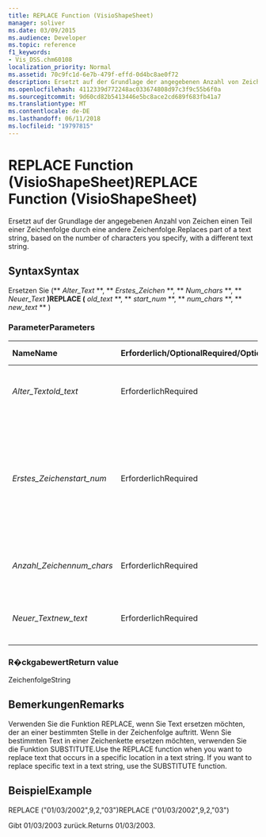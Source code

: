 ```yaml
---
title: REPLACE Function (VisioShapeSheet)
manager: soliver
ms.date: 03/09/2015
ms.audience: Developer
ms.topic: reference
f1_keywords:
- Vis_DSS.chm60108
localization_priority: Normal
ms.assetid: 70c9fc1d-6e7b-479f-effd-0d4bc8ae0f72
description: Ersetzt auf der Grundlage der angegebenen Anzahl von Zeichen einen Teil einer Zeichenfolge durch eine andere Zeichenfolge.
ms.openlocfilehash: 4112339d772248ac033674808d97c3f9c55b6f0a
ms.sourcegitcommit: 9d60cd82b5413446e5bc8ace2cd689f683fb41a7
ms.translationtype: MT
ms.contentlocale: de-DE
ms.lasthandoff: 06/11/2018
ms.locfileid: "19797815"
---
```

# <a name="replace-function-visioshapesheet"></a><span data-ttu-id="0d71d-103">REPLACE Function (VisioShapeSheet)</span><span class="sxs-lookup"><span data-stu-id="0d71d-103">REPLACE Function (VisioShapeSheet)</span></span>

<span data-ttu-id="0d71d-104">Ersetzt auf der Grundlage der angegebenen Anzahl von Zeichen einen Teil einer Zeichenfolge durch eine andere Zeichenfolge.</span><span class="sxs-lookup"><span data-stu-id="0d71d-104">Replaces part of a text string, based on the number of characters you specify, with a different text string.</span></span>
  
## <a name="syntax"></a><span data-ttu-id="0d71d-105">Syntax</span><span class="sxs-lookup"><span data-stu-id="0d71d-105">Syntax</span></span>

<span data-ttu-id="0d71d-106">Ersetzen Sie (** *Alter_Text* **, ** *Erstes_Zeichen* **, ** *Num_chars* **, ** *Neuer_Text* **)</span><span class="sxs-lookup"><span data-stu-id="0d71d-106">REPLACE (** *old_text* **, ** *start_num* **, ** *num_chars* **, ** *new_text* ** )</span></span> 
  
### <a name="parameters"></a><span data-ttu-id="0d71d-107">Parameter</span><span class="sxs-lookup"><span data-stu-id="0d71d-107">Parameters</span></span>

|<span data-ttu-id="0d71d-108">**Name**</span><span class="sxs-lookup"><span data-stu-id="0d71d-108">**Name**</span></span>|<span data-ttu-id="0d71d-109">**Erforderlich/Optional**</span><span class="sxs-lookup"><span data-stu-id="0d71d-109">**Required/Optional**</span></span>|<span data-ttu-id="0d71d-110">**Datentyp**</span><span class="sxs-lookup"><span data-stu-id="0d71d-110">**Data Type**</span></span>|<span data-ttu-id="0d71d-111">**Beschreibung**</span><span class="sxs-lookup"><span data-stu-id="0d71d-111">**Description**</span></span>|
|:-----|:-----|:-----|:-----|
| <span data-ttu-id="0d71d-112">_Alter_Text_</span><span class="sxs-lookup"><span data-stu-id="0d71d-112">_old_text_</span></span> <br/> |<span data-ttu-id="0d71d-113">Erforderlich</span><span class="sxs-lookup"><span data-stu-id="0d71d-113">Required</span></span>  <br/> |<span data-ttu-id="0d71d-114">**String**</span><span class="sxs-lookup"><span data-stu-id="0d71d-114">**String**</span></span> <br/> |<span data-ttu-id="0d71d-115">Der Text, in dem einige Zeichen ersetzt werden sollen.</span><span class="sxs-lookup"><span data-stu-id="0d71d-115">The text in which you want to replace some characters.</span></span>  <br/> |
| <span data-ttu-id="0d71d-116">_Erstes_Zeichen_</span><span class="sxs-lookup"><span data-stu-id="0d71d-116">_start_num_</span></span> <br/> |<span data-ttu-id="0d71d-117">Erforderlich</span><span class="sxs-lookup"><span data-stu-id="0d71d-117">Required</span></span>  <br/> |<span data-ttu-id="0d71d-118">**Nummer**</span><span class="sxs-lookup"><span data-stu-id="0d71d-118">**Number**</span></span> <br/> |<span data-ttu-id="0d71d-119">Die Position des Zeichens in _Alter_Text_ , den Sie durch _Neuer_Text_ersetzen möchten.</span><span class="sxs-lookup"><span data-stu-id="0d71d-119">The position of the character in  _old_text_ that you want to replace with  _new_text_.</span></span> <span data-ttu-id="0d71d-120">Das erste Zeichen in der Zeichenfolge ist Position 1.</span><span class="sxs-lookup"><span data-stu-id="0d71d-120">The first character in the string is position 1.</span></span>  <br/> |
| <span data-ttu-id="0d71d-121">_Anzahl_Zeichen_</span><span class="sxs-lookup"><span data-stu-id="0d71d-121">_num_chars_</span></span> <br/> |<span data-ttu-id="0d71d-122">Erforderlich</span><span class="sxs-lookup"><span data-stu-id="0d71d-122">Required</span></span>  <br/> |<span data-ttu-id="0d71d-123">**Nummer**</span><span class="sxs-lookup"><span data-stu-id="0d71d-123">**Number**</span></span> <br/> |<span data-ttu-id="0d71d-124">Die Anzahl der Zeichen in _Old_text_ , die Sie ersetzen möchten.</span><span class="sxs-lookup"><span data-stu-id="0d71d-124">The number of characters in  _old_text_ that you want to replace</span></span>  <br/> |
| <span data-ttu-id="0d71d-125">_Neuer_Text_</span><span class="sxs-lookup"><span data-stu-id="0d71d-125">_new_text_</span></span> <br/> |<span data-ttu-id="0d71d-126">Erforderlich</span><span class="sxs-lookup"><span data-stu-id="0d71d-126">Required</span></span>  <br/> |<span data-ttu-id="0d71d-127">**String**</span><span class="sxs-lookup"><span data-stu-id="0d71d-127">**String**</span></span> <br/> |<span data-ttu-id="0d71d-128">Der Text, der Zeichen in _Old_text_ersetzt werden sollen.</span><span class="sxs-lookup"><span data-stu-id="0d71d-128">The text that will replace characters in  _old_text_.</span></span>  <br/> |
   
### <a name="return-value"></a><span data-ttu-id="0d71d-129">R�ckgabewert</span><span class="sxs-lookup"><span data-stu-id="0d71d-129">Return value</span></span>

<span data-ttu-id="0d71d-130">Zeichenfolge</span><span class="sxs-lookup"><span data-stu-id="0d71d-130">String</span></span>
  
## <a name="remarks"></a><span data-ttu-id="0d71d-131">Bemerkungen</span><span class="sxs-lookup"><span data-stu-id="0d71d-131">Remarks</span></span>

<span data-ttu-id="0d71d-p102">Verwenden Sie die Funktion REPLACE, wenn Sie Text ersetzen möchten, der an einer bestimmten Stelle in der Zeichenfolge auftritt. Wenn Sie bestimmten Text in einer Zeichenkette ersetzen möchten, verwenden Sie die Funktion SUBSTITUTE.</span><span class="sxs-lookup"><span data-stu-id="0d71d-p102">Use the REPLACE function when you want to replace text that occurs in a specific location in a text string. If you want to replace specific text in a text string, use the SUBSTITUTE function.</span></span>
  
## <a name="example"></a><span data-ttu-id="0d71d-134">Beispiel</span><span class="sxs-lookup"><span data-stu-id="0d71d-134">Example</span></span>

<span data-ttu-id="0d71d-135">REPLACE ("01/03/2002",9,2,"03")</span><span class="sxs-lookup"><span data-stu-id="0d71d-135">REPLACE ("01/03/2002",9,2,"03")</span></span> 
  
<span data-ttu-id="0d71d-136">Gibt 01/03/2003 zurück.</span><span class="sxs-lookup"><span data-stu-id="0d71d-136">Returns 01/03/2003.</span></span> 
  

